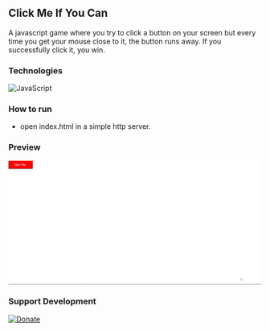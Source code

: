 ## Click Me If You Can

A javascript game where you try to click a button on your screen but every time you get your mouse close to it, the button runs away. If you successfully click it, you win.

### Technologies

![JavaScript](https://img.shields.io/badge/JavaScript-F7DF1E?style=for-the-badge&logo=javascript&logoColor=black)

### How to run

-   open index.html in a simple http server.

### Preview

<img src="game-preview.gif" align="center">

### Support Development

[![Donate](https://img.shields.io/badge/Donate-Paypal-blue?style=for-the-badge)](https://www.paypal.me/sdnitrogen)
